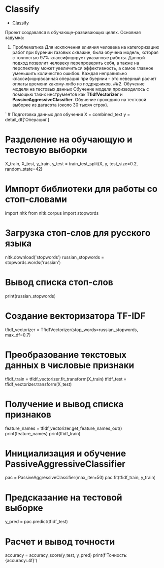 # Classify
- [Classify](#classify)


Проект создавался в обучающе-развивающих целях. 
Основная задумка: 
1. Проблематика
   Для исключения влияния человека на категоризацию работ при бурении газовых скважин, была обучена модель, которая с точностью 97% классифицирует указанные работы. Данный подход позволит человеку перепроверить себя, а также на перспективу может увеличиться эффективность, а самое главное уменьшить количество ошибок. Каждая неправильно классифицирвоанная операция при буернии - это неверный расчет оплаты времени какому-либо из подрядчиков. 
##2. Обучение модели на тестовых данных 
  Обучение модели производилось с помощью таких инструментов как **TfidfVectorizer** и **PassiveAggressiveClassifier**. Обучение проходило на тестовой выборке из датасэта (около 30 тысяч строк).

`  # Подготовка данных для обучения
X = combined_text
y = detail_df['Операция']

# Разделение на обучающую и тестовую выборки
X_train, X_test, y_train, y_test = train_test_split(X, y, test_size=0.2, random_state=42)

# Импорт библиотеки для работы со стоп-словами
import nltk
from nltk.corpus import stopwords

# Загрузка стоп-слов для русского языка
nltk.download('stopwords')
russian_stopwords = stopwords.words('russian')

# Вывод списка стоп-слов
print(russian_stopwords)

# Создание векторизатора TF-IDF
tfidf_vectorizer = TfidfVectorizer(stop_words=russian_stopwords, max_df=0.7)

# Преобразование текстовых данных в числовые признаки
tfidf_train = tfidf_vectorizer.fit_transform(X_train)
tfidf_test = tfidf_vectorizer.transform(X_test)

# Получение и вывод списка признаков
feature_names = tfidf_vectorizer.get_feature_names_out()
print(feature_names)
print(tfidf_train)

# Инициализация и обучение PassiveAggressiveClassifier
pac = PassiveAggressiveClassifier(max_iter=50)
pac.fit(tfidf_train, y_train)

# Предсказание на тестовой выборке
y_pred = pac.predict(tfidf_test)

# Расчет и вывод точности
accuracy = accuracy_score(y_test, y_pred)
print(f'Точность: {accuracy:.4f}') `

